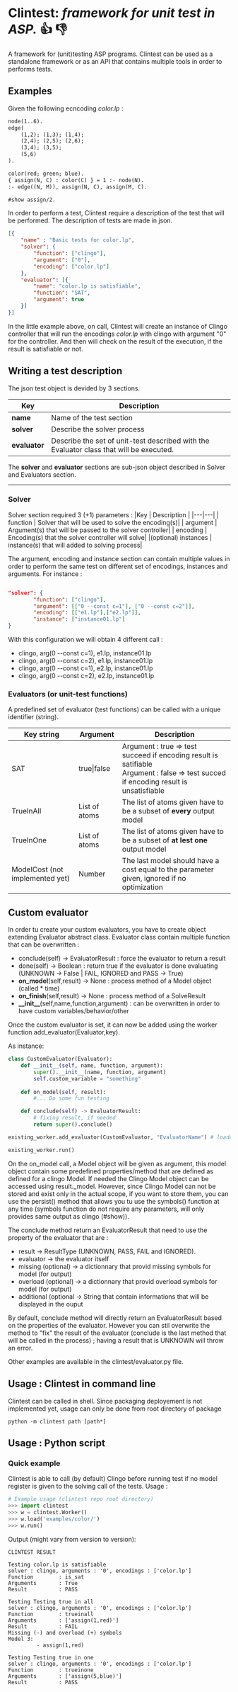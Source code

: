 # Clintest: *framework for unit test in ASP.* :+1: :-1:

A framework for (unit)testing ASP programs. Clintest can be used as a standalone framework or as an API that contains multiple tools in order to performs tests.

## Examples
Given the following ecncoding *color.lp* :
```ASP
node(1..6).
edge(
    (1,2); (1,3); (1,4);
    (2,4); (2,5); (2,6);
    (3,4); (3,5);
    (5,6)
).

color(red; green; blue).
{ assign(N, C) : color(C) } = 1 :- node(N).
:- edge((N, M)), assign(N, C), assign(M, C).

#show assign/2.
```



In order to perform a test, Clintest require a description of the test that will be performed. The description of tests are made in json.
```json
[{
    "name" : "Basic tests for color.lp",
    "solver": {
        "function": ["clingo"],
        "argument": ["0"],
        "encoding": ["color.lp"]
    },
    "evaluator": [{
        "name": "color.lp is satisfiable",
        "function": "SAT",
        "argument": true
    }]
}]

```
In the little example above, on call, Clintest will create an instance of Clingo controller that will run the encodings *color.lp* with clingo with argument "0" for the controller. And then will check on the result of the execution, if the result is satisfiable or not.


## Writing a test description

The json test object is devided by 3 sections.

|Key | Description|
|-------|---------|
|**name** | Name of the test section |
|**solver** | Describe the solver process |
|**evaluator** | Describe the set of unit-test described with the Evaluator class that will be executed.|

The **solver** and **evaluator** sections are sub-json object described in Solver and Evaluators section.

---


### Solver
Solver section required 3 (+1) parameters :
|Key | Description |
|---|---|
| function | Solver that will be used to solve the encoding(s)|
| argument | Argument(s) that will be passed to the solver controller|
| encoding | Encoding(s) that the solver controller will solve|
|(optional) instances | instance(s) that will added to solving process|


The argument, encoding and instance section can contain multiple values in order to perform the same test on different set of encodings, instances and arguments. For instance :
```json

"solver": {
        "function": ["clingo"],
        "argument": [["0 --const c=1"], ["0 --const c=2"]],
        "encoding": [["e1.lp"],["e2.lp"]],
        "instance": ["instance01.lp"]
}
```
With this configuration we will obtain 4 different call :
- clingo, arg(0 --const c=1), e1.lp, instance01.lp 
- clingo, arg(0 --const c=2), e1.lp, instance01.lp 
- clingo, arg(0 --const c=1), e2.lp, instance01.lp 
- clingo, arg(0 --const c=2), e2.lp, instance01.lp 



### Evaluators (or unit-test functions)
A predefined set of evaluator (test functions) can be called with a unique identifier (string).

|Key string|Argument|Description|
|----------|---------|-----------|
|SAT       |true\|false| Argument : true => test succeed if encoding result is satifiable <br>Argument : false => test succed if encoding result is unsatisfiable|
|TrueInAll|List of atoms|The list of atoms given have to be a subset of **every** output model|
|TrueInOne|List of atoms|The list of atoms given have to be a subset of **at lest one** output model|
|ModelCost (not implemented yet) |Number| The last model should have a cost equal to the parameter given, ignored if no optimization|



## Custom evaluator
In order tu create your custom evaluators, you have to create object extending Evaluator abstract class.
Evaluator class contain multiple function that can be overwritten :
 - conclude(self) -> EvaluatorResult : force the evaluator to return a result
 - done(self) -> Boolean : return true if the evaluator is done evaluating (UNKNOWN -> False | FAIL, IGNORED and PASS -> True)
 - **on_model**(self,result) -> None : process method of a Model object (called * time)
 - **on_finish**(self,result) -> None : process method of a SolveResult
 - **\_\_init__**(self,name,function,argument) : can be overwritten in order to have custom variables/behavior/other

Once the custom evaluator is set, it can now be added using the worker function add_evaluator(Evaluator,key).

As instance:
```python
class CustomEvaluator(Evaluator):
    def __init__(self, name, function, argument):
        super().__init__(name, function, argument)
        self.custom_variable = "something"
        
    def on_model(self, result):
        #... Do some fun testing

    def conclude(self) -> EvaluatorResult:
        # fixing result, if needed
        return super().conclude()

existing_worker.add_evaluator(CustomEvaluator, "EvaluatorName") # loaded json test object can now use the "EvaluatorName" key to call the evaluator

existing_worker.run() 
```

On the on_model call, a Model object will be given as argument, this model object contain some predefined properties/method that are defined as defined for a clingo Model. If needed the Clingo Model object can be accessed using result._model. However, since Clingo Model can not be stored and exist only in the actual scope, if you want to store them, you can use the persist() method that allows you tu use the symbols() function at any time (symbols function do not require any parameters, will only provides same output as clingo (#show)).

The conclude method return an EvaluatorResult that need to use the property of the evaluator that are :
- result -> ResultType (UNKNOWN, PASS, FAIL and IGNORED).
- evaluator ->  the evaluator itself
- missing (optional) -> a dictionnary that provid missing symbols for model (for output)
- overload (optional) -> a dictionnary that provid overload symbols for model (for output)
- additional (optional -> String that contain informations that will be displayed in the ouput

By default, conclude method will directly return an EvaluatorResult based on the properties of the evaluator. However you can stil overwrite the method to "fix" the result of the evaluator (conclude is the last method that will be called in the process) ; having a result that is UNKNOWN will throw an error.


Other examples are available in the clintest/evaluator.py file.


## Usage : Clintest in command line
Clintest can be called in shell. Since packaging deployement is not implemented yet, usage can only be done from root directory of package

```commandline
python -m clintest path [path*] 
```

## Usage : Python script
### Quick example
Clintest is able to call (by default) Clingo before running test if no model register is given to the solving call of the tests.
Usage :

```python
# Example usage (clintest repo root directory)
>>> import clintest
>>> w = clintest.Worker()
>>> w.load('examples/color/')
>>> w.run()
```
Output (might vary from version to version):
```console
CLINTEST RESULT

Testing color.lp is satisfiable
solver : clingo, arguments : '0', encodings : ['color.lp']
Function        : is_sat
Arguments       : True
Result          : PASS

Testing Testing true in all
solver : clingo, arguments : '0', encodings : ['color.lp']
Function        : trueinall
Arguments       : ['assign(1,red)']
Result          : FAIL
Missing (-) and overload (+) symbols
Model 3:
         - assign(1,red)

Testing Testing true in one
solver : clingo, arguments : '0', encodings : ['color.lp']
Function        : trueinone
Arguments       : ['assign(5,blue)']
Result          : PASS
```




